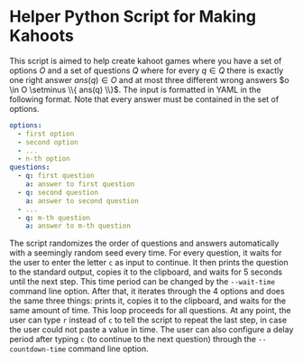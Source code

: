 # Helper Python Script for Making Kahoots

This script is aimed to help create kahoot games where you have a set of options $O$ and a set of questions $Q$ where for every $q \in Q$ there is exactly one right answer $ans(q) \in O$ and at most three different wrong answers $o \in O \setminus \\{ ans(q) \\}$. The input is formatted in YAML in the following format. Note that every answer must be contained in the set of options.

```yaml
options:
  - first option
  - second option
  - ...
  - n-th option
questions:
  - q: first question
    a: answer to first question
  - q: second question
    a: answer to second question
  - ...
  - q: m-th question
    a: answer to m-th question
```

The script randomizes the order of questions and answers automatically with a seemingly random seed every time. For every question, it waits for the user to enter the letter `c` as input to continue. It then prints the question to the standard output, copies it to the clipboard, and waits for 5 seconds until the next step. This time period can be changed by the `--wait-time` command line option. After that, it iterates through the 4 options and does the same three things: prints it, copies it to the clipboard, and waits for the same amount of time. This loop proceeds for all questions. At any point, the user can type `r` instead of  `c` to tell the script to repeat the last step, in case the user could not paste a value in time. The user can also configure a delay period after typing `c` (to continue to the next question) through the ``--countdown-time`` command line option.

